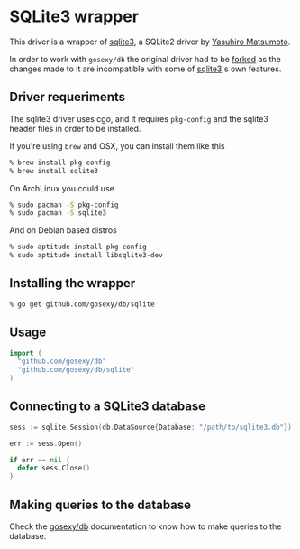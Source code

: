 # SQLite3 wrapper

This driver is a wrapper of [sqlite3](https://github.com/mattn/go-sqlite3), a SQLite2 driver
by [Yasuhiro Matsumoto](http://mattn.kaoriya.net/).

In order to work with ``gosexy/db`` the original driver had to be
[forked][1] as the changes made to it are incompatible with some of [sqlite3][1]'s own features.

## Driver requeriments

The sqlite3 driver uses cgo, and it requires ``pkg-config`` and the sqlite3 header files in order to be installed.

If you're using ``brew`` and OSX, you can install them like this

```sh
% brew install pkg-config
% brew install sqlite3
```

On ArchLinux you could use

```sh
% sudo pacman -S pkg-config
% sudo pacman -S sqlite3
```

And on Debian based distros

```sh
% sudo aptitude install pkg-config
% sudo aptitude install libsqlite3-dev
```

## Installing the wrapper

```sh
% go get github.com/gosexy/db/sqlite
```

## Usage

```go
import (
  "github.com/gosexy/db"
  "github.com/gosexy/db/sqlite"
)
```

## Connecting to a SQLite3 database

```go
sess := sqlite.Session(db.DataSource{Database: "/path/to/sqlite3.db"})

err := sess.Open()

if err == nil {
  defer sess.Close()
}
```

## Making queries to the database

Check the [gosexy/db](/db) documentation to know how to make queries to the database.

[1]: https://github.com/xiam/gosqlite3
